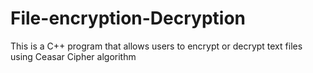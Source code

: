 # File-encryption-Decryption
This is a C++ program that allows users to encrypt or decrypt text files using Ceasar Cipher algorithm
